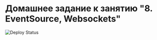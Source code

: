 # Домашнее задание к занятию "8. EventSource, Websockets"

![Deploy Status](https://github.com/Nick-Major/Chat/actions/workflows/web.yml/badge.svg)